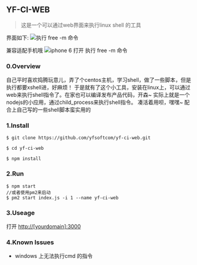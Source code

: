 ## YF-CI-WEB
> 这是一个可以通过web界面来执行linux shell 的工具

界面如下:
![执行 free -m 命令](http://upload-images.jianshu.io/upload_images/1449977-8a6e701bba8ec1da.png?imageMogr2/auto-orient/strip%7CimageView2/2/w/1240)

兼容适配手机哦
![iphone 6 打开 执行 free -m 命令](http://upload-images.jianshu.io/upload_images/1449977-a2784585654a6734.png?imageMogr2/auto-orient/strip%7CimageView2/2/w/1240)

### 0.Overview
自己平时喜欢捣腾玩意儿，弄了个centos主机，学习shell，做了一些脚本，但是执行都要xshell进，好麻烦！
于是就有了这个小工具，安装在linux上，可以通过web来执行shell指令了。在家也可以编译发布产品代码，开森~
实际上就是一个nodejs的小应用，通过child_process来执行shell指令。
凑活着用呗，嘿嘿~
配合上自己写的一些shell脚本蛮实用的

### 1.Install
```
$ git clone https://github.com/yfsoftcom/yf-ci-web.git

$ cd yf-ci-web

$ npm install
```

### 2.Run
```
$ npm start
//或者使用pm2来启动
$ pm2 start index.js -i 1 --name yf-ci-web
```
### 3.Useage
打开 [http://[yourdomain]:3000](http://localhost:3000)

### 4.Known Issues
* windows 上无法执行cmd 的指令
